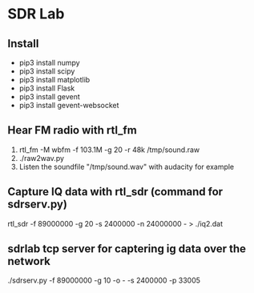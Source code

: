 # SDR Lab

## Install
- pip3 install numpy
- pip3 install scipy
- pip3 install matplotlib
- pip3 install Flask
- pip3 install gevent
- pip3 install gevent-websocket


## Hear FM radio with rtl_fm
1. rtl_fm -M wbfm -f 103.1M -g 20 -r 48k /tmp/sound.raw
2. ./raw2wav.py
3. Listen the soundfile "/tmp/sound.wav" with audacity for example

## Capture IQ data with rtl_sdr (command for sdrserv.py)
rtl_sdr -f 89000000 -g 20 -s 2400000 -n 24000000 - > ./iq2.dat 

## sdrlab tcp server for captering ig data over the network
./sdrserv.py -f 89000000 -g 10 -o - -s 2400000 -p 33005

